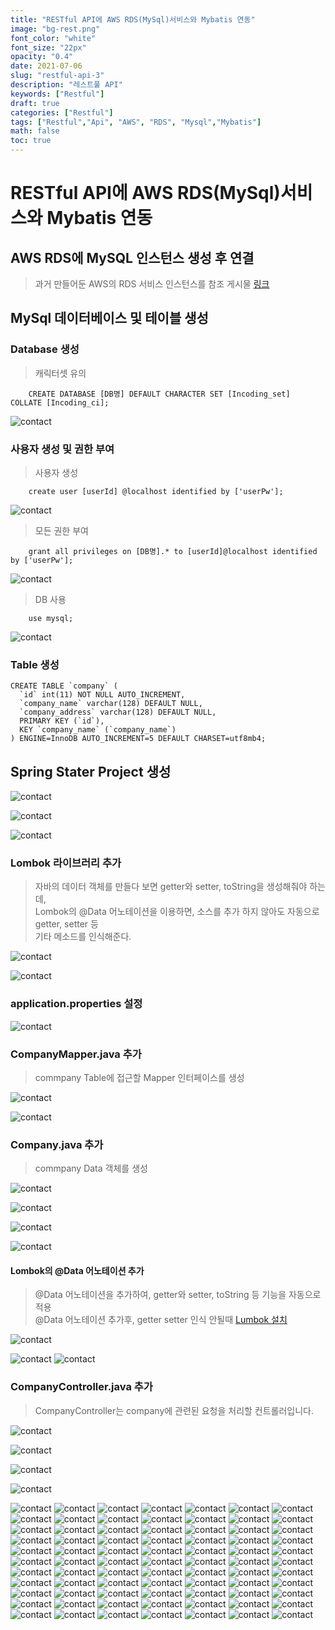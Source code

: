```yaml
---
title: "RESTful API에 AWS RDS(MySql)서비스와 Mybatis 연동"
image: "bg-rest.png"
font_color: "white"
font_size: "22px"
opacity: "0.4"
date: 2021-07-06
slug: "restful-api-3"
description: "레스트풀 API"	
keywords: ["Restful"]
draft: true
categories: ["Restful"]
tags: ["Restful","Api", "AWS", "RDS", "Mysql","Mybatis"]
math: false
toc: true
---
```


# RESTful API에 AWS RDS(MySql)서비스와 Mybatis 연동

## AWS RDS에 MySQL 인스턴스 생성 후 연결 
> 과거 만들어둔 AWS의 RDS 서비스 인스턴스를 참조 게시물 <a href="https://offetuoso.github.io/blog/develop/database/mysql/aws-rds-mysql/">링크</a>

## MySql 데이터베이스 및 테이블 생성

### Database 생성
> 캐릭터셋 유의 
```
	CREATE DATABASE [DB명] DEFAULT CHARACTER SET [Incoding_set] COLLATE [Incoding_ci];
```
![contact](/images/develop/backend/demo-rest-api-3/springboot_mybatis_001.png)

### 사용자 생성 및 권한 부여

> 사용자 생성
```
	create user [userId] @localhost identified by ['userPw'];
```

![contact](/images/develop/backend/demo-rest-api-3/springboot_mybatis_003.png)

> 모든 권한 부여
```
	grant all privileges on [DB명].* to [userId]@localhost identified by ['userPw'];
```

![contact](/images/develop/backend/demo-rest-api-3/springboot_mybatis_004.png)


> DB 사용
```
	use mysql;
```

![contact](/images/develop/backend/demo-rest-api-3/springboot_mybatis_005.png)


### Table 생성
```
CREATE TABLE `company` (
  `id` int(11) NOT NULL AUTO_INCREMENT,
  `company_name` varchar(128) DEFAULT NULL,
  `company_address` varchar(128) DEFAULT NULL,
  PRIMARY KEY (`id`),
  KEY `company_name` (`company_name`)
) ENGINE=InnoDB AUTO_INCREMENT=5 DEFAULT CHARSET=utf8mb4;

```

## Spring Stater Project 생성
![contact](/images/develop/backend/demo-rest-api-3/springboot_mybatis_006.png)

![contact](/images/develop/backend/demo-rest-api-3/springboot_mybatis_007.png)

![contact](/images/develop/backend/demo-rest-api-3/springboot_mybatis_008.png)


### Lombok 라이브러리 추가
> 자바의 데이터 객체를 만들다 보면 getter와 setter, toString을 생성해줘야 하는데, <br>
Lombok의 @Data 어노테이션을 이용하면, 소스를 추가 하지 않아도 자동으로 getter, setter 등<br> 기타 메소드를 인식해준다.

![contact](/images/develop/backend/demo-rest-api-3/springboot_mybatis_009.png)

![contact](/images/develop/backend/demo-rest-api-3/springboot_mybatis_010.png)

### application.properties 설정

![contact](/images/develop/backend/demo-rest-api-3/springboot_mybatis_024.png)

### CompanyMapper.java 추가
> commpany Table에 접근할 Mapper 인터페이스를 생성

![contact](/images/develop/backend/demo-rest-api-3/springboot_mybatis_011.png)

![contact](/images/develop/backend/demo-rest-api-3/springboot_mybatis_012.png)

### Company.java 추가
> commpany Data 객체를 생성

![contact](/images/develop/backend/demo-rest-api-3/springboot_mybatis_013.png)

![contact](/images/develop/backend/demo-rest-api-3/springboot_mybatis_014.png)

![contact](/images/develop/backend/demo-rest-api-3/springboot_mybatis_017.png)

![contact](/images/develop/backend/demo-rest-api-3/springboot_mybatis_018.png)

#### Lombok의 @Data 어노테이션 추가
> @Data 어노테이션을 추가하여, getter와 setter, toString 등 기능을 자동으로 적용 <br>
> @Data 어노테이션 추가후, getter setter 인식 안될때 <a href="https://offetuoso.github.io/blog/develop/troubleshooting/spring/lombok-error/">Lumbok 설치</a>

![contact](/images/develop/backend/demo-rest-api-3/springboot_mybatis_015.png)

![contact](/images/develop/backend/demo-rest-api-3/springboot_mybatis_016.png)
![contact](/images/develop/backend/demo-rest-api-3/springboot_mybatis_019.png)

### CompanyController.java 추가
> CompanyController는 company에 관련된 요청을 처리할 컨트롤러입니다.

![contact](/images/develop/backend/demo-rest-api-3/springboot_mybatis_020.png)

![contact](/images/develop/backend/demo-rest-api-3/springboot_mybatis_021.png)

![contact](/images/develop/backend/demo-rest-api-3/springboot_mybatis_022.png)

![contact](/images/develop/backend/demo-rest-api-3/springboot_mybatis_023.png)


![contact](/images/develop/backend/demo-rest-api-3/springboot_mybatis_025.png)
![contact](/images/develop/backend/demo-rest-api-3/springboot_mybatis_026.png)
![contact](/images/develop/backend/demo-rest-api-3/springboot_mybatis_027.png)
![contact](/images/develop/backend/demo-rest-api-3/springboot_mybatis_028.png)
![contact](/images/develop/backend/demo-rest-api-3/springboot_mybatis_029.png)
![contact](/images/develop/backend/demo-rest-api-3/springboot_mybatis_030.png)
![contact](/images/develop/backend/demo-rest-api-3/springboot_mybatis_031.png)
![contact](/images/develop/backend/demo-rest-api-3/springboot_mybatis_032.png)
![contact](/images/develop/backend/demo-rest-api-3/springboot_mybatis_033.png)
![contact](/images/develop/backend/demo-rest-api-3/springboot_mybatis_034.png)
![contact](/images/develop/backend/demo-rest-api-3/springboot_mybatis_035.png)
![contact](/images/develop/backend/demo-rest-api-3/springboot_mybatis_036.png)
![contact](/images/develop/backend/demo-rest-api-3/springboot_mybatis_037.png)
![contact](/images/develop/backend/demo-rest-api-3/springboot_mybatis_038.png)
![contact](/images/develop/backend/demo-rest-api-3/springboot_mybatis_039.png)
![contact](/images/develop/backend/demo-rest-api-3/springboot_mybatis_040.png)
![contact](/images/develop/backend/demo-rest-api-3/springboot_mybatis_041.png)
![contact](/images/develop/backend/demo-rest-api-3/springboot_mybatis_042.png)
![contact](/images/develop/backend/demo-rest-api-3/springboot_mybatis_043.png)
![contact](/images/develop/backend/demo-rest-api-3/springboot_mybatis_044.png)
![contact](/images/develop/backend/demo-rest-api-3/springboot_mybatis_045.png)
![contact](/images/develop/backend/demo-rest-api-3/springboot_mybatis_046.png)
![contact](/images/develop/backend/demo-rest-api-3/springboot_mybatis_047.png)
![contact](/images/develop/backend/demo-rest-api-3/springboot_mybatis_048.png)
![contact](/images/develop/backend/demo-rest-api-3/springboot_mybatis_049.png)
![contact](/images/develop/backend/demo-rest-api-3/springboot_mybatis_050.png)
![contact](/images/develop/backend/demo-rest-api-3/springboot_mybatis_051.png)
![contact](/images/develop/backend/demo-rest-api-3/springboot_mybatis_052.png)
![contact](/images/develop/backend/demo-rest-api-3/springboot_mybatis_053.png)
![contact](/images/develop/backend/demo-rest-api-3/springboot_mybatis_054.png)
![contact](/images/develop/backend/demo-rest-api-3/springboot_mybatis_055.png)
![contact](/images/develop/backend/demo-rest-api-3/springboot_mybatis_056.png)
![contact](/images/develop/backend/demo-rest-api-3/springboot_mybatis_057.png)
![contact](/images/develop/backend/demo-rest-api-3/springboot_mybatis_058.png)
![contact](/images/develop/backend/demo-rest-api-3/springboot_mybatis_059.png)
![contact](/images/develop/backend/demo-rest-api-3/springboot_mybatis_060.png)
![contact](/images/develop/backend/demo-rest-api-3/springboot_mybatis_061.png)
![contact](/images/develop/backend/demo-rest-api-3/springboot_mybatis_062.png)
![contact](/images/develop/backend/demo-rest-api-3/springboot_mybatis_063.png)
![contact](/images/develop/backend/demo-rest-api-3/springboot_mybatis_064.png)
![contact](/images/develop/backend/demo-rest-api-3/springboot_mybatis_065.png)
![contact](/images/develop/backend/demo-rest-api-3/springboot_mybatis_066.png)
![contact](/images/develop/backend/demo-rest-api-3/springboot_mybatis_067.png)
![contact](/images/develop/backend/demo-rest-api-3/springboot_mybatis_068.png)
![contact](/images/develop/backend/demo-rest-api-3/springboot_mybatis_069.png)
![contact](/images/develop/backend/demo-rest-api-3/springboot_mybatis_070.png)
![contact](/images/develop/backend/demo-rest-api-3/springboot_mybatis_071.png)
![contact](/images/develop/backend/demo-rest-api-3/springboot_mybatis_072.png)
![contact](/images/develop/backend/demo-rest-api-3/springboot_mybatis_073.png)
![contact](/images/develop/backend/demo-rest-api-3/springboot_mybatis_074.png)
![contact](/images/develop/backend/demo-rest-api-3/springboot_mybatis_075.png)
![contact](/images/develop/backend/demo-rest-api-3/springboot_mybatis_076.png)
![contact](/images/develop/backend/demo-rest-api-3/springboot_mybatis_077.png)
![contact](/images/develop/backend/demo-rest-api-3/springboot_mybatis_078.png)
![contact](/images/develop/backend/demo-rest-api-3/springboot_mybatis_079.png)
![contact](/images/develop/backend/demo-rest-api-3/springboot_mybatis_080.png)
![contact](/images/develop/backend/demo-rest-api-3/springboot_mybatis_081.png)
![contact](/images/develop/backend/demo-rest-api-3/springboot_mybatis_082.png)
![contact](/images/develop/backend/demo-rest-api-3/springboot_mybatis_083.png)
![contact](/images/develop/backend/demo-rest-api-3/springboot_mybatis_084.png)
![contact](/images/develop/backend/demo-rest-api-3/springboot_mybatis_085.png)
![contact](/images/develop/backend/demo-rest-api-3/springboot_mybatis_086.png)
![contact](/images/develop/backend/demo-rest-api-3/springboot_mybatis_087.png)
![contact](/images/develop/backend/demo-rest-api-3/springboot_mybatis_088.png)
![contact](/images/develop/backend/demo-rest-api-3/springboot_mybatis_089.png)
![contact](/images/develop/backend/demo-rest-api-3/springboot_mybatis_090.png)
![contact](/images/develop/backend/demo-rest-api-3/springboot_mybatis_091.png)
![contact](/images/develop/backend/demo-rest-api-3/springboot_mybatis_092.png)
![contact](/images/develop/backend/demo-rest-api-3/springboot_mybatis_093.png)
![contact](/images/develop/backend/demo-rest-api-3/springboot_mybatis_094.png)
![contact](/images/develop/backend/demo-rest-api-3/springboot_mybatis_095.png)
![contact](/images/develop/backend/demo-rest-api-3/springboot_mybatis_096.png)
![contact](/images/develop/backend/demo-rest-api-3/springboot_mybatis_097.png)
![contact](/images/develop/backend/demo-rest-api-3/springboot_mybatis_098.png)
![contact](/images/develop/backend/demo-rest-api-3/springboot_mybatis_099.png)
![contact](/images/develop/backend/demo-rest-api-3/springboot_mybatis_100.png)
![contact](/images/develop/backend/demo-rest-api-3/springboot_mybatis_101.png)
